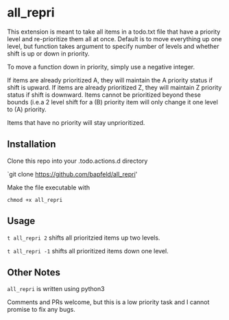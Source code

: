 # all_repri
This extension is meant to take all items in a todo.txt file that have a
priority level and re-prioritize them all at once. Default is to move everything 
up one level, but function takes argument to specify number of levels and
whether shift is up or down in priority.

To move a function down in priority, simply use a negative integer.

If items are already prioritized A, they will maintain the A priority status
if shift is upward. If items are already prioritized Z, they will maintain Z
priority status if shift is downward. Items cannot be prioritized beyond these
bounds (i.e.a 2 level shift for a (B) priority item will only change it one
level to (A) priority.

Items that have no priority will stay unprioritized.

## Installation
Clone this repo into your .todo.actions.d directory

`git clone https://github.com/bapfeld/all_repri'

Make the file executable with

`chmod +x all_repri`

## Usage
`t all_repri 2` shifts all prioritzied items up two levels.

`t all_repri -1` shifts all prioritized items down one level.

## Other Notes
`all_repri` is written using python3

Comments and PRs welcome, but this is a low priority task and I cannot promise
to fix any bugs.
